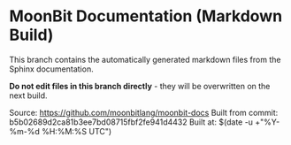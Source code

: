 # MoonBit Documentation (Markdown Build)

This branch contains the automatically generated markdown files from the Sphinx documentation.

**Do not edit files in this branch directly** - they will be overwritten on the next build.

Source: https://github.com/moonbitlang/moonbit-docs
Built from commit: b5b02689d2ca81b3ee7bd08715fbf2fe941d4432
Built at: $(date -u +"%Y-%m-%d %H:%M:%S UTC")
